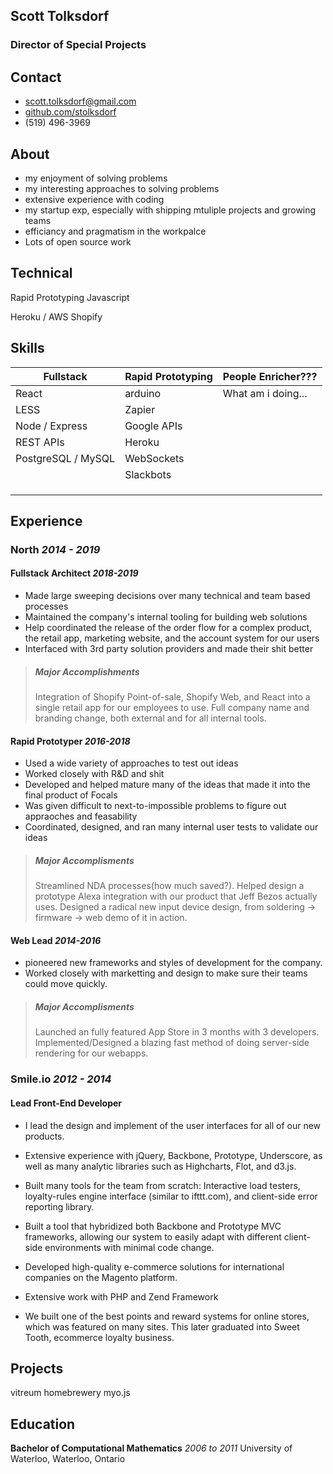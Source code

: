 <section class='intro'>

# Scott Tolksdorf
### Director of Special Projects


</section>



<section class='contact'>

## Contact

- [scott.tolksdorf@gmail.com](mailto:scott.tolksdorf@gmail.com)
- [github.com/stolksdorf](https://github.com/stolksdorf)
- (519) 496-3969

</section>


<section class='about'>

## About

- my enjoyment of solving problems
- my interesting approaches to solving problems
- extensive experience with coding
- my startup exp, especially with shipping mtuliple projects and growing teams
- efficiancy and pragmatism in the workpalce
- Lots of open source work

</section>




<section class='technical'>

## Technical

Rapid Prototyping
Javascript

Heroku / AWS
Shopify

</section>


<section class='skills'>

## Skills

| Fullstack          | Rapid Prototyping | People Enricher??? |
| ------------------ | ----------------- | --------------- |
| React              | arduino           |  What am i doing...               |
| LESS               | Zapier            |                 |
| Node / Express     | Google APIs       |                 |
| REST APIs          | Heroku            |                 |
| PostgreSQL / MySQL | WebSockets        |                 |
|                    | Slackbots         |                 |
|                    |                   |                 |
|                    |                   |                 |
|                    |                   |                 |

</section>



<section class='experience'>

## Experience


### North _2014 - 2019_


#### Fullstack Architect _2018-2019_
- Made large sweeping decisions over many technical and team based processes
- Maintained the company's internal tooling for building web solutions
- Help coordinated the release of the order flow for a complex product, the retail app, marketing website, and the account system for our users
- Interfaced with 3rd party solution providers and made their shit better

> ##### Major Accomplishments
> Integration of Shopify Point-of-sale, Shopify Web, and React into a single retail app for our employees to use.
> Full company name and branding change, both external and for all internal tools.




#### Rapid Prototyper _2016-2018_
- Used a wide variety of approaches to test out ideas
- Worked closely with R&D and shit
- Developed and helped mature many of the ideas that made it into the final product of Focals
- Was given difficult to next-to-impossible problems to figure out appraoches and feasability
- Coordinated, designed, and ran many internal user tests to validate our ideas

> ##### Major Accomplisments
> Streamlined NDA processes(how much saved?).
> Helped design a prototype Alexa integration with our product that Jeff Bezos actually uses.
> Designed a radical new input device design, from soldering -> firmware -> web demo of it in action.



#### Web Lead _2014-2016_
- pioneered new frameworks and styles of development for the company.
- Worked closely with marketting and design to make sure their teams could move quickly.


> ##### Major Accomplisments
> Launched an fully featured App Store in 3 months with 3 developers.
> Implemented/Designed a blazing fast method of doing server-side rendering for our webapps.


<!--
### Start-up Consulting
_2013_

- Worked with several new start-ups out of University of Waterloo's Velocity program.
- Helped them on branding, design and UX, rapid prototyping, and assisted building the front-end of their products ranging from responsive analytics for user-aware marketing to learning systems for 3rd world universities.
- Managing my own time, negotiated contracts, and hiring in contractors when needed to complete projects.
-->


### Smile.io _2012 - 2014_

#### Lead Front-End Developer

- I lead the design and implement of the user interfaces for all of our new products.
- Extensive experience with jQuery, Backbone, Prototype, Underscore, as well as many analytic libraries such as Highcharts, Flot, and d3.js.
- Built many tools for the team from scratch: Interactive load testers, loyalty-rules engine interface  (similar to ifttt.com), and client-side error reporting library.
- Built a tool that hybridized both Backbone and Prototype MVC frameworks, allowing our system to easily adapt with different client-side environments with minimal code change.

- Developed high-quality e-commerce solutions for international companies on the Magento platform.
- Extensive work with PHP and Zend Framework
- We built one of the best points and reward systems for online stores, which was featured on many sites. This later graduated into Sweet Tooth, ecommerce loyalty business.

</section>






<section class='projects'>

## Projects

vitreum
homebrewery
myo.js

</section>





<section class='education'>

## Education

**Bachelor of Computational Mathematics** _2006 to 2011_
	University of Waterloo, Waterloo, Ontario

</section>
